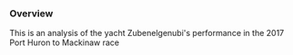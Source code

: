 ### Overview
This is an analysis of the yacht Zubenelgenubi's performance in the 2017 Port Huron to Mackinaw race

